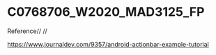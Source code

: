 # C0768706_W2020_MAD3125_FP


Reference//
//




https://www.journaldev.com/9357/android-actionbar-example-tutorial
